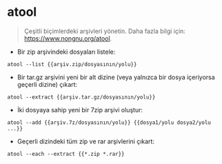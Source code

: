 # atool

> Çeşitli biçimlerdeki arşivleri yönetin.
> Daha fazla bilgi için: <https://www.nongnu.org/atool>.

- Bir zip arşivindeki dosyaları listele:

`atool --list {{arşiv.zip/dosyasının/yolu}}`

- Bir tar.gz arşivini yeni bir alt dizine (veya yalnızca bir dosya içeriyorsa geçerli dizine) çıkart:

`atool --extract {{arşiv.tar.gz/dosyasının/yolu}}`

- İki dosyaya sahip yeni bir 7zip arşivi oluştur:

`atool --add {{arşiv.7z/dosyasının/yolu}} {{dosya1/yolu dosya2/yolu ...}}`

- Geçerli dizindeki tüm zip ve rar arşivlerini çıkart:

`atool --each --extract {{*.zip *.rar}}`
